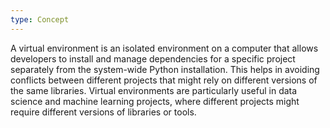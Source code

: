 ```yaml
---
type: Concept
---
```


A virtual environment is an isolated environment on a computer that allows developers to install and manage dependencies for a specific project separately from the system-wide Python installation. This helps in avoiding conflicts between different projects that might rely on different versions of the same libraries. Virtual environments are particularly useful in data science and machine learning projects, where different projects might require different versions of libraries or tools.